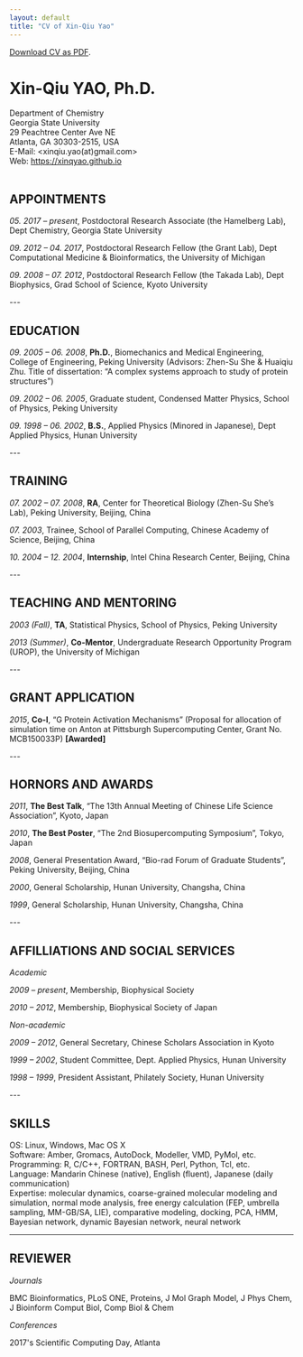 ```yaml
---
layout: default
title: "CV of Xin-Qiu Yao"
---
```

[Download CV as PDF](CV_XQYao.pdf).

# Xin-Qiu YAO, Ph.D.

Department of Chemistry <br>
Georgia State University <br>
29 Peachtree Center Ave NE <br>
Atlanta, GA 30303-2515, USA <br>
E-Mail: <xinqiu.yao(at)gmail.com> <br>
Web: <https://xinqyao.github.io> <br>
<br>

## APPOINTMENTS
<p> <em>05. 2017 – present</em>, Postdoctoral Research Associate (the Hamelberg Lab), Dept Chemistry, Georgia State University </p>
<p> <em>09. 2012 – 04. 2017</em>, Postdoctoral Research Fellow (the Grant Lab), Dept Computational Medicine & Bioinformatics, the University of Michigan </p>
<p> <em>09. 2008 – 07. 2012</em>, Postdoctoral Research Fellow (the Takada Lab), Dept Biophysics, Grad School of Science, Kyoto University </p>
---
 
## EDUCATION
<p> <em>09. 2005 – 06. 2008</em>, <strong> Ph.D.</strong>, Biomechanics and Medical Engineering, College of Engineering, Peking University (Advisors: Zhen-Su She & Huaiqiu Zhu. Title of dissertation: “A complex systems approach to study of protein structures”) </p>
<p> <em>09. 2002 – 06. 2005</em>, Graduate student, Condensed Matter Physics, School of Physics, Peking University </p>
<p> <em>09. 1998 – 06. 2002</em>, <strong>B.S.</strong>, Applied Physics (Minored in Japanese), Dept Applied Physics, Hunan University </p>
---

## TRAINING
<p> <em>07. 2002 – 07. 2008</em>, <strong>RA</strong>, Center for Theoretical Biology (Zhen-Su She’s Lab), Peking University, Beijing, China </p>
<p> <em>07. 2003</em>, Trainee, School of Parallel Computing, Chinese Academy of Science, Beijing, China </p>
<p> <em>10. 2004 – 12. 2004</em>, <strong>Internship</strong>, Intel China Research Center, Beijing, China </p>
---

## TEACHING AND MENTORING
<p> <em>2003 (Fall)</em>, <strong>TA</strong>, Statistical Physics, School of Physics, Peking University </p>
<p> <em>2013 (Summer)</em>, <strong>Co-Mentor</strong>, Undergraduate Research Opportunity Program (UROP), the University of Michigan </p>
---

## GRANT APPLICATION
<p> <em>2015</em>, <strong>Co-I</strong>, “G Protein Activation Mechanisms” (Proposal for allocation of simulation time on Anton at  Pittsburgh Supercomputing Center, Grant No. MCB150033P) <strong>[Awarded]</strong> </p>
---

## HORNORS AND AWARDS
<p> <em>2011</em>, <strong>The Best Talk</strong>, “The 13th Annual Meeting of Chinese Life Science Association”, Kyoto, Japan </p>
<p> <em>2010</em>, <strong>The Best Poster</strong>, “The 2nd Biosupercomputing Symposium”, Tokyo, Japan </p>
<p> <em>2008</em>, General Presentation Award, “Bio-rad Forum of Graduate Students”, Peking University, Beijing, China </p>
<p> <em>2000</em>, General Scholarship, Hunan University, Changsha, China </p> 
<p> <em>1999</em>, General Scholarship, Hunan University, Changsha, China </p>
---

## AFFILLIATIONS AND SOCIAL SERVICES

*Academic*
<p> <em>2009 – present</em>, Membership, Biophysical Society </p>
<p> <em>2010 – 2012</em>, Membership, Biophysical Society of Japan </p>

*Non-academic*
<p> <em>2009 – 2012</em>, General Secretary, Chinese Scholars Association in Kyoto </p>
<p> <em>1999 – 2002</em>, Student Committee, Dept. Applied Physics, Hunan University </p>
<p> <em>1998 – 1999</em>, President Assistant, Philately Society, Hunan University </p>
---

## SKILLS
OS: Linux, Windows, Mac OS X <br>
Software: Amber, Gromacs, AutoDock, Modeller, VMD, PyMol, etc. <br>
Programming: R, C/C++, FORTRAN, BASH, Perl, Python, Tcl, etc. <br>
Language: Mandarin Chinese (native), English (fluent), Japanese (daily communication) <br>
Expertise: molecular dynamics, coarse-grained molecular modeling and simulation, normal mode analysis, free energy calculation (FEP, umbrella sampling, MM-GB/SA, LIE), comparative modeling, docking, PCA, HMM, Bayesian network, dynamic Bayesian network, neural network
  
---

## REVIEWER
*Journals*

BMC Bioinformatics, PLoS ONE, Proteins, J Mol Graph Model, J Phys Chem, J Bioinform Comput Biol, Comp Biol & Chem

*Conferences*

2017's Scientific Computing Day, Atlanta


